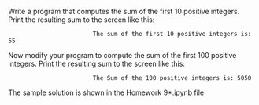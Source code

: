 Write a program that computes the sum of the first 10 positive integers. Print the resulting sum to the screen like this: 

                            The sum of the first 10 positive integers is: 55

Now modify your program to compute the sum of the first 100 positive integers. Print the resulting sum to the screen like this:
                           
                            The Sum of the 100 positive integers is: 5050

The sample solution is shown in the Homework 9*.ipynb file
